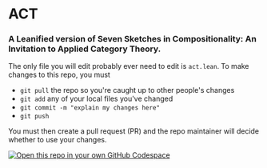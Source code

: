 # ACT
### A Leanified version of Seven Sketches in Compositionality: An Invitation to Applied Category Theory.

The only file you will edit probably ever need to edit is `act.lean`. To make changes to this repo, you must
- `git pull` the repo so you're caught up to other people's changes
- `git add` any of your local files you've changed
- `git commit -m "explain my changes here"`
- `git push`

You must then create a pull request (PR) and the repo maintainer will decide whether to use your changes.

[![Open this repo in your own GitHub Codespace](https://github.com/codespaces/badge.svg)](https://codespaces.new/shawn-mcadam/act)
